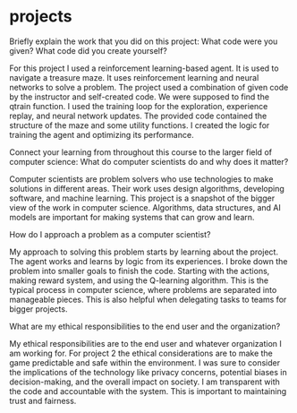 # projects
Briefly explain the work that you did on this project: What code were you given? What code did you create yourself?

For this project I used a reinforcement learning-based agent. It is used to navigate a treasure maze. It uses reinforcement learning and neural networks to solve a problem. The project used a combination of given code by the instructor and self-created code. We were supposed to find the qtrain function. I used the training loop for the exploration, experience replay, and neural network updates. The provided code contained the structure of the maze and some utility functions. I created the logic for training the agent and optimizing its performance.

Connect your learning from throughout this course to the larger field of computer science:
What do computer scientists do and why does it matter?

Computer scientists are problem solvers who use technologies to make solutions in different areas. Their work uses design algorithms, developing software, and machine learning. This project is a snapshot of the bigger view of the work in computer science. Algorithms, data structures, and AI models are important for making systems that can grow and learn.

How do I approach a problem as a computer scientist?

My approach to solving this problem starts by learning about the project. The agent works and learns by logic from its experiences. I broke down the problem into smaller goals to finish the code. Starting with the actions, making reward system, and using the Q-learning algorithm. This is the typical process in computer science, where problems are separated into manageable pieces. This is also helpful when delegating tasks to teams for bigger projects.

What are my ethical responsibilities to the end user and the organization?

My ethical responsibilities are to the end user and whatever organization I am working for. For project 2 the ethical considerations are to make the game predictable and safe within the environment. I was sure to consider the implications of the technology like privacy concerns, potential biases in decision-making, and the overall impact on society. I am transparent with the code and accountable with the system. This is important to maintaining trust and fairness.
